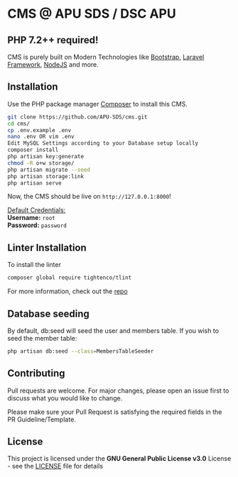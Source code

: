 # CMS @ APU SDS / DSC APU

## PHP 7.2++ required!

CMS is purely built on Modern Technologies like [Bootstrap](https://getboostrap.com), [Laravel Framework](https://laravel.com/), [NodeJS](https://nodejs.org/en/) and more.

## Installation

Use the PHP package manager [Composer](https://getcomposer.org/download/) to install this CMS.

```bash
git clone https://github.com/APU-SDS/cms.git
cd cms/
cp .env.example .env
nano .env OR vim .env
Edit MySQL Settings according to your Database setup locally
composer install
php artisan key:generate
chmod -R o+w storage/
php artisan migrate --seed
php artisan storage:link
php artisan serve
```

Now, the CMS should be live on `http://127.0.0.1:8000`!

<u>Default Credentials:</u>
<br>
<b>Username:</b> `root`
<br>
<b>Password:</b> `password`

## Linter Installation

To install the linter

```bash
composer global require tightenco/tlint
```

For more information, check out the [repo](https://github.com/tightenco/tlint)

## Database seeding

By default, db:seed will seed the user and members table. If you wish to seed the member table:

```bash
php artisan db:seed --class=MembersTableSeeder
```


## Contributing
Pull requests are welcome. For major changes, please open an issue first to discuss what you would like to change.

Please make sure your Pull Request is satisfying the required fields in the PR Guideline/Template.

## License
This project is licensed under the **GNU General Public License v3.0** License - see the [LICENSE](LICENSE) file for details
